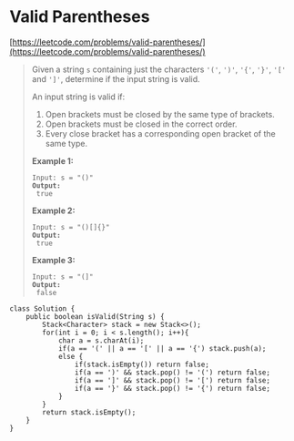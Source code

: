 # Valid Parentheses

[https://leetcode.com/problems/valid-parentheses/](https://leetcode.com/problems/valid-parentheses/)

> Given a string `s` containing just the characters `'('`, `')'`, `'{'`, `'}'`, `'['` and `']'`, determine if the input string is valid.
>
> An input string is valid if:
>
> 1. Open brackets must be closed by the same type of brackets.
> 2. Open brackets must be closed in the correct order.
> 3. Every close bracket has a corresponding open bracket of the same type.
>
> &#x20;
>
> **Example 1:**
>
> <pre><code>Input: s = "()"
> <strong>Output:
> </strong> true</code></pre>
>
> **Example 2:**
>
> <pre><code>Input: s = "()[]{}"
> <strong>Output:
> </strong> true</code></pre>
>
> **Example 3:**
>
> <pre><code>Input: s = "(]"
> <strong>Output:
> </strong> false</code></pre>

```
class Solution {
    public boolean isValid(String s) {
        Stack<Character> stack = new Stack<>();
        for(int i = 0; i < s.length(); i++){
            char a = s.charAt(i);
            if(a == '(' || a == '[' || a == '{') stack.push(a);
            else {
                if(stack.isEmpty()) return false;
                if(a == ')' && stack.pop() != '(') return false;
                if(a == ']' && stack.pop() != '[') return false;
                if(a == '}' && stack.pop() != '{') return false;
            }
        }
        return stack.isEmpty();
    }
}
```
